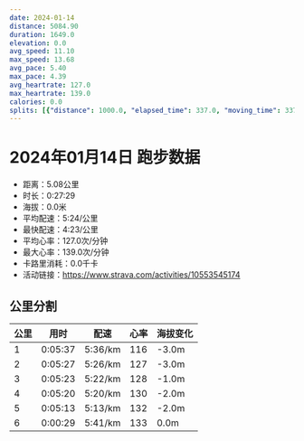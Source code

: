 ```yaml
---
date: 2024-01-14
distance: 5084.90
duration: 1649.0
elevation: 0.0
avg_speed: 11.10
max_speed: 13.68
avg_pace: 5.40
max_pace: 4.39
avg_heartrate: 127.0
max_heartrate: 139.0
calories: 0.0
splits: [{"distance": 1000.0, "elapsed_time": 337.0, "moving_time": 337.0, "average_speed": 2.97, "pace": 5.611683501683501, "average_heartrate": 116.35014836795253, "elevation_difference": -3.0, "split_number": 1}, {"distance": 1001.0, "elapsed_time": 327.0, "moving_time": 327.0, "average_speed": 3.06, "pace": 5.446633986928104, "average_heartrate": 127.42507645259938, "elevation_difference": -3.0, "split_number": 2}, {"distance": 1000.5, "elapsed_time": 323.0, "moving_time": 323.0, "average_speed": 3.1, "pace": 5.376354838709677, "average_heartrate": 128.35294117647058, "elevation_difference": -1.0, "split_number": 3}, {"distance": 999.0, "elapsed_time": 320.0, "moving_time": 320.0, "average_speed": 3.12, "pace": 5.341891025641025, "average_heartrate": 130.75, "elevation_difference": -2.0, "split_number": 4}, {"distance": 999.5, "elapsed_time": 313.0, "moving_time": 313.0, "average_speed": 3.19, "pace": 5.224670846394984, "average_heartrate": 132.14696485623003, "elevation_difference": -2.0, "split_number": 5}, {"distance": 84.9, "elapsed_time": 29.0, "moving_time": 29.0, "average_speed": 2.93, "pace": 5.688293515358361, "average_heartrate": 133.17241379310346, "elevation_difference": 0.0, "split_number": 6}]
---
```


# 2024年01月14日 跑步数据

- 距离：5.08公里
- 时长：0:27:29
- 海拔：0.0米
- 平均配速：5:24/公里
- 最快配速：4:23/公里
- 平均心率：127.0次/分钟
- 最大心率：139.0次/分钟
- 卡路里消耗：0.0千卡
- 活动链接：https://www.strava.com/activities/10553545174

## 公里分割

| 公里 | 用时 | 配速 | 心率 | 海拔变化 |
|------|------|------|------|------|
| 1 | 0:05:37 | 5:36/km | 116 | -3.0m |
| 2 | 0:05:27 | 5:26/km | 127 | -3.0m |
| 3 | 0:05:23 | 5:22/km | 128 | -1.0m |
| 4 | 0:05:20 | 5:20/km | 130 | -2.0m |
| 5 | 0:05:13 | 5:13/km | 132 | -2.0m |
| 6 | 0:00:29 | 5:41/km | 133 | 0.0m |

